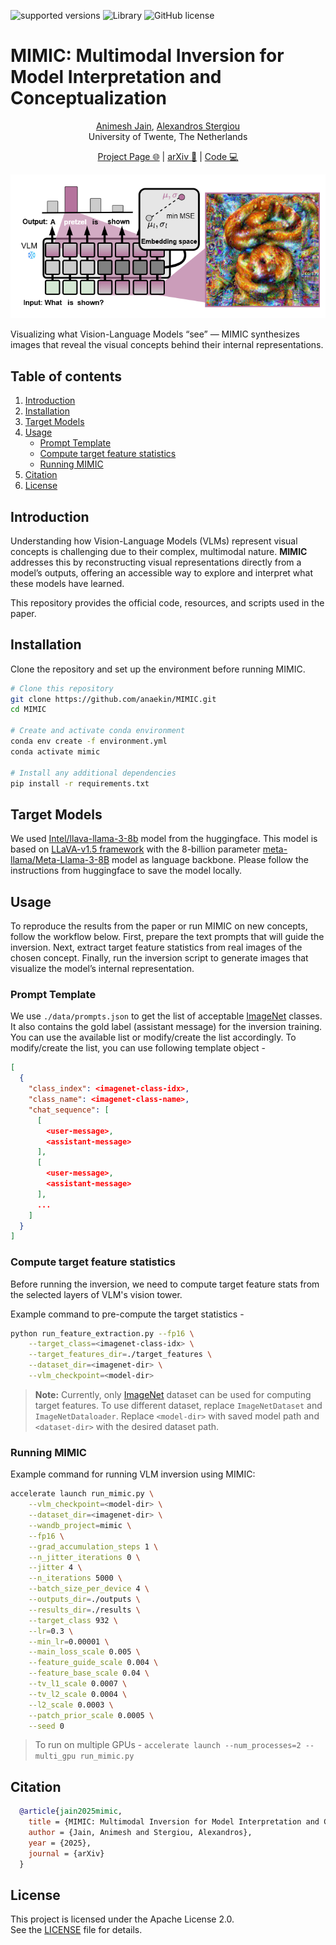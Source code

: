 ![supported versions](https://img.shields.io/badge/python-3.x-brightgreen?style=flat&logo=python&color=green) ![Library](https://img.shields.io/badge/library-PyTorch-blue?logo=pytorch) ![GitHub license](https://img.shields.io/badge/License-Apache_2.0-blue.svg)

# MIMIC: Multimodal Inversion for Model Interpretation and Conceptualization

<p align="center">
  <a href="https://www.linkedin.com/in/animesh-jain1203/">Animesh Jain</a>,
  <a href="https://alexandrosstergiou.github.io/">Alexandros Stergiou</a
  ><br />
  University of Twente, The Netherlands
</p>
<p align="center"></p>
<p align="center">
  <a href="https://anaekin.github.io/MIMIC">Project Page 🌐</a> |
  <a href="https://arxiv.org/abs/XXXX.XXXXX">arXiv 📄</a> |
  <a href="https://github.com/anaekin/MIMIC">Code 💻</a>
</p>

<p align="center">
  <img src="./docs/img/teaser.png" width="800" />
</p>
<p>
  Visualizing what Vision-Language Models “see” — MIMIC synthesizes images
  that reveal the visual concepts behind their internal representations.
</p>

## Table of contents

1. [Introduction](#introduction)
2. [Installation](#installation)
3. [Target Models](#target-models)
4. [Usage](#usage)
   - [Prompt Template](#prompt-template)
   - [Compute target feature statistics](#compute-target-feature-statistics)
   - [Running MIMIC](#running-mimic)
5. [Citation](#citation)
6. [License](#license)

## Introduction

Understanding how Vision-Language Models (VLMs) represent visual concepts is challenging due to their complex, multimodal nature. **MIMIC** addresses this by reconstructing visual representations directly from a model’s outputs, offering an accessible way to explore and interpret what these models have learned.

This repository provides the official code, resources, and scripts used in the paper.

## Installation

Clone the repository and set up the environment before running MIMIC.

```bash
# Clone this repository
git clone https://github.com/anaekin/MIMIC.git
cd MIMIC

# Create and activate conda environment
conda env create -f environment.yml
conda activate mimic

# Install any additional dependencies
pip install -r requirements.txt
```

## Target Models

We used [Intel/llava-llama-3-8b](https://huggingface.co/Intel/llava-llama-3-8b) model from the huggingface. This model is based on [LLaVA-v1.5 framework](https://arxiv.org/abs/2310.03744) with the 8-billion parameter [meta-llama/Meta-Llama-3-8B](https://huggingface.co/meta-llama/Meta-Llama-3-8B) model as language backbone. Please follow the instructions from huggingface to save the model locally.

## Usage

To reproduce the results from the paper or run MIMIC on new concepts, follow the workflow below.
First, prepare the text prompts that will guide the inversion.
Next, extract target feature statistics from real images of the chosen concept.
Finally, run the inversion script to generate images that visualize the model’s internal representation.

### Prompt Template

We use `./data/prompts.json` to get the list of acceptable [ImageNet](https://www.image-net.org/download.php) classes. It also contains the gold label (assistant message) for the inversion training. You can use the available list or modify/create the list accordingly. To modify/create the list, you can use following template object -

```json
[
  {
    "class_index": <imagenet-class-idx>,
    "class_name": <imagenet-class-name>,
    "chat_sequence": [
      [
        <user-message>,
        <assistant-message>
      ],
      [
        <user-message>,
        <assistant-message>
      ],
      ...
    ]
  }
]
```

### Compute target feature statistics

Before running the inversion, we need to compute target feature stats from the selected layers of VLM's vision tower.

Example command to pre-compute the target statistics -

```bash
python run_feature_extraction.py --fp16 \
    --target_class=<imagenet-class-idx> \
    --target_features_dir=./target_features \
    --dataset_dir=<imagenet-dir> \
    --vlm_checkpoint=<model-dir>
```

> **Note:** Currently, only [ImageNet](https://www.image-net.org/download.php) dataset can be used for computing target features. To use different dataset, replace `ImageNetDataset` and `ImageNetDataloader`. Replace `<model-dir>` with saved model path and `<dataset-dir>` with the desired dataset path.

### Running MIMIC

Example command for running VLM inversion using MIMIC:

```bash
accelerate launch run_mimic.py \
    --vlm_checkpoint=<model-dir> \
    --dataset_dir=<imagenet-dir> \
    --wandb_project=mimic \
    --fp16 \
    --grad_accumulation_steps 1 \
    --n_jitter_iterations 0 \
    --jitter 4 \
    --n_iterations 5000 \
    --batch_size_per_device 4 \
    --outputs_dir=./outputs \
    --results_dir=./results \
    --target_class 932 \
    --lr=0.3 \
    --min_lr=0.00001 \
    --main_loss_scale 0.005 \
    --feature_guide_scale 0.004 \
    --feature_base_scale 0.04 \
    --tv_l1_scale 0.0007 \
    --tv_l2_scale 0.0004 \
    --l2_scale 0.0003 \
    --patch_prior_scale 0.0005 \
    --seed 0
```

> To run on multiple GPUs - `accelerate launch --num_processes=2 --multi_gpu run_mimic.py`

## Citation

```bibtex
  @article{jain2025mimic,
    title = {MIMIC: Multimodal Inversion for Model Interpretation and Conceptualization},
    author = {Jain, Animesh and Stergiou, Alexandros},
    year = {2025},
    journal = {arXiv}
  }
```

## License

This project is licensed under the Apache License 2.0.  
See the [LICENSE](LICENSE) file for details.
